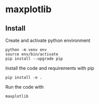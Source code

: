 # maxplotlib

## Install

Create and activate python environment

```
python -m venv env
source env/bin/activate
pip install --upgrade pip
```

Install the code and requirements with pip

```
pip install -e .
```

Run the code with

```
maxplotlib
```